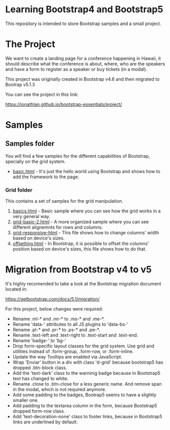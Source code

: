 # Learning Bootstrap4 and Bootstrap5
This repository is intended to store Bootstrap samples and a small project.

# The Project
We want to create a landing page for a conference happening in Hawaii, it should describe what the conference is about, where, who are the speakers and have a form to register as a speaker or buy tickets (in a modal).

This project was originally created in Bootstrap v4.6 and then migrated to Bootrap v5.1.3

You can see the project in this link:

https://jonathlan.github.io/bootstrap-essentials/project/

# Samples
## Samples folder
You will find a few samples for the different capabilities of Bootstrap, specially on the grid system.

- [basic.html](https://jonathlan.github.io/bootstrap-essentials/samples/basic.html) - It's just the hello world using Bootstrap and shows how to add the framework to the page.

### Grid folder
This contains a set of samples for the grid manipulation.
1. [basics.html](https://jonathlan.github.io/bootstrap-essentials/samples/grid/basics.html) - Basic sample where you can see how the grid works in a very general way.
2. [grid-basic-2.html](https://jonathlan.github.io/bootstrap-essentials/samples/grid/grid-basic-2.html) - A more organized sample where you can see different alignemnts for rows and columns.
3. [grid-responsive-html](https://jonathlan.github.io/bootstrap-essentials/samples/grid/grid-responsive.html) - This file shows how to change columns' width based on device's sizes.
4. [offsetting.html](https://jonathlan.github.io/bootstrap-essentials/samples/grid/offsetting.html) - In Bootstrap, it is possible to offset the columns' position based on device's sizes, this file shows how to do that.

# Migration from Bootstrap v4 to v5

It's highly recomended to take a look at the Bootstrap migration document located in:

https://getbootstrap.com/docs/5.1/migration/

For this project, below changes were required:

- Rename .ml-* and .mr-* to .ms-* and .me-*.
- Rename 'data-' attributes to all JS plugins to 'data-bs-'
- Rename .pl-* and .pr-* to .ps-* and .pe-*.
- Rename .text-left and .text-right to .text-start and .text-end.
- Rename 'badge-*' to 'bg-*'
- Drop form-specific layout classes for the  grid system. Use grid and utilities instead of .form-group, .form-row, or .form-inline.
- Update the way Tooltips are enabled via JavaScript.
- Wrap 'Enviar' button in a div with class 'd-grid' because bootstrap5 has dropped .btn-block class.
- Add the 'text-dark' class to the warninig badge because in Bootstrap5 text has changed to white.
- Rename .close to .btn-close for a less generic name. And remove span in the modal, which is not required anymore.
- Add some padding to the badges, Bootrap5 seems to have a slightly smaller one.
- Add padding to the textarea column in the form, because Bootstrap5 dropped form-row class.
- Add 'text-decoration-none' class to footer links, because in  Bootstrap5 links are underlined by default.